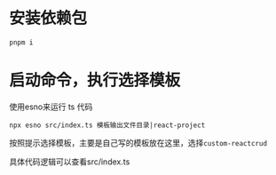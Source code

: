 # 安装依赖包
`pnpm i`

# 启动命令，执行选择模板
使用esno来运行 ts 代码

`npx esno src/index.ts 模板输出文件目录|react-project`

按照提示选择模板，主要是自己写的模板放在这里，选择`custom-reactcrud`

具体代码逻辑可以查看src/index.ts


